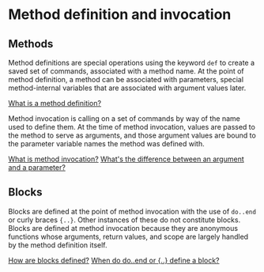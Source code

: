 # Method definition and invocation


## Methods


Method definitions are special operations using the keyword `def` to create a saved set of commands, associated with a method name. At the point of method definition, a method can be associated with parameters, special method-internal variables that are associated with argument values later.


[What is a method definition?](@card/Xt2E1F7duu5Q8MV)


Method invocation is calling on a set of commands by way of the name used to define them. At the time of method invocation, values are passed to the method to serve as arguments, and those argument values are bound to the parameter variable names the method was defined with.


[What is method invocation?](@card/1CMWcZlBd5WJMJq)
[What's the difference between an argument and a parameter?](@card/wKU82CUkwvxNDyk)


## Blocks


Blocks are defined at the point of method invocation with the use of `do..end` or curly braces `{..}`. Other instances of these do not constitute blocks. Blocks are defined at method invocation because they are anonymous functions whose arguments, return values, and scope are largely handled by the method definition itself.


[How are blocks defined?](@card/AqB6SfnExPRmN3m)
[When do do..end or {..} define a block?](@card/1sAJVwJrDqlEaCd)
